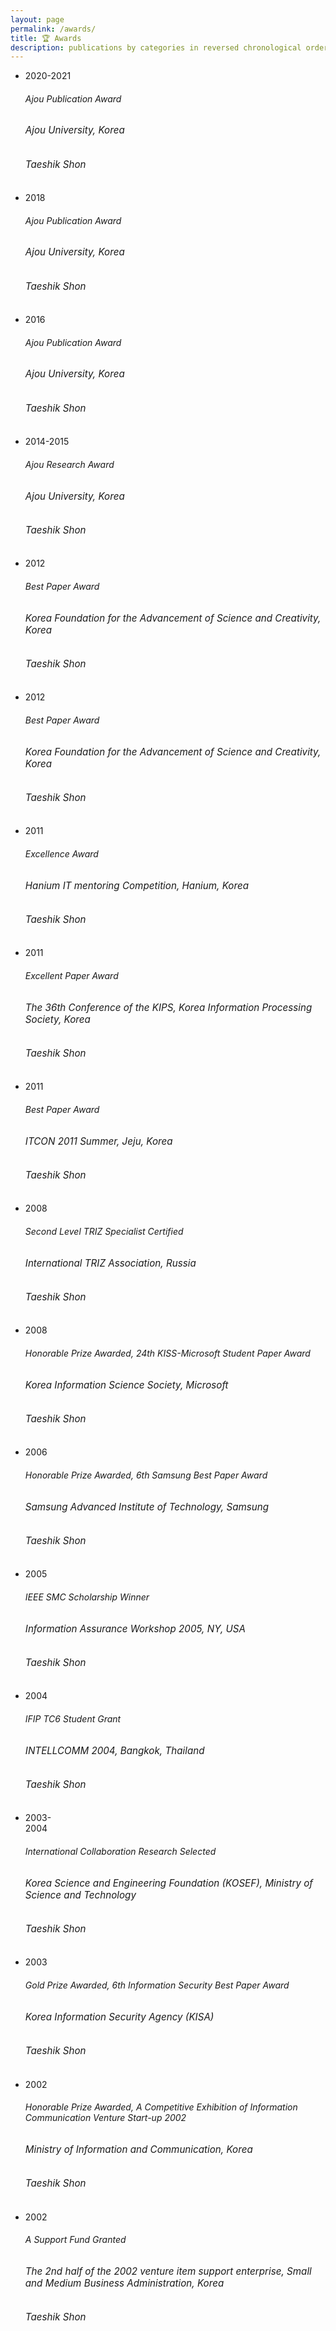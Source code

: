 ```yaml
---
layout: page
permalink: /awards/
title: 🏆 Awards
description: publications by categories in reversed chronological order. generated by jekyll-scholar.
---
```


<div class="card mt-3 p-3">
        <ul class="card-text font-weight-light list-group list-group-flush">
         <li class="list-group-item">
                <div class="row">
                    <div class="col-xs-2 cl-sm-2 col-md-2 text-center" style="width: 75px;">
                        <span class="badge font-weight-bold primary-color-dark text-uppercase align-middle" style="min-width: 75px;">
                            2020-2021
                        </span>
                    </div>
                    <div class="col-xs-10 cl-sm-10 col-md-10 mt-2 mt-md-0">
                        <h6 class="title font-weight-bold ml-1 ml-md-4">
                            Ajou Publication Award
                        </h6>
                        <h6 class="ml-1 ml-md-4" style="font-size: 0.95rem;">Ajou University, Korea</h6>
                        <h6 class="ml-1 ml-md-4" style="font-size: 0.95rem; font-style: italic;">Taeshik Shon</h6>
                    </div>
                </div>
            </li>
            <li class="list-group-item">
                <div class="row">
                    <div class="col-xs-2 cl-sm-2 col-md-2 text-center" style="width: 75px;">
                        <span class="badge font-weight-bold primary-color-dark text-uppercase align-middle" style="min-width: 75px;">
                            2018
                        </span>
                    </div>
                    <div class="col-xs-10 cl-sm-10 col-md-10 mt-2 mt-md-0">
                        <h6 class="title font-weight-bold ml-1 ml-md-4">
                            Ajou Publication Award
                        </h6>
                        <h6 class="ml-1 ml-md-4" style="font-size: 0.95rem;">Ajou University, Korea</h6>
                        <h6 class="ml-1 ml-md-4" style="font-size: 0.95rem; font-style: italic;">Taeshik Shon</h6>
                    </div>
                </div>
            </li>
            <li class="list-group-item">
                <div class="row">
                    <div class="col-xs-2 cl-sm-2 col-md-2 text-center" style="width: 75px;">
                        <span class="badge font-weight-bold primary-color-dark text-uppercase align-middle" style="min-width: 75px;">
                            2016
                        </span>
                    </div>
                    <div class="col-xs-10 cl-sm-10 col-md-10 mt-2 mt-md-0">
                        <h6 class="title font-weight-bold ml-1 ml-md-4">
                            Ajou Publication Award
                        </h6>
                        <h6 class="ml-1 ml-md-4" style="font-size: 0.95rem;">Ajou University, Korea</h6>
                        <h6 class="ml-1 ml-md-4" style="font-size: 0.95rem; font-style: italic;">Taeshik Shon</h6>
                    </div>
                </div>
            </li>
            <li class="list-group-item">
                <div class="row">
                    <div class="col-xs-2 cl-sm-2 col-md-2 text-center" style="width: 75px;">
                        <span class="badge font-weight-bold primary-color-dark text-uppercase align-middle" style="min-width: 75px;">
                            2014-2015
                        </span>
                    </div>
                    <div class="col-xs-10 cl-sm-10 col-md-10 mt-2 mt-md-0">
                        <h6 class="title font-weight-bold ml-1 ml-md-4">
                            Ajou Research Award
                        </h6>
                        <h6 class="ml-1 ml-md-4" style="font-size: 0.95rem;">Ajou University, Korea</h6>
                        <h6 class="ml-1 ml-md-4" style="font-size: 0.95rem; font-style: italic;">Taeshik Shon</h6>
                    </div>
                </div>
            </li>
            <li class="list-group-item">
                <div class="row">
                    <div class="col-xs-2 cl-sm-2 col-md-2 text-center" style="width: 75px;">
                        <span class="badge font-weight-bold primary-color-dark text-uppercase align-middle" style="min-width: 75px;">
                            2012
                        </span>
                    </div>
                    <div class="col-xs-10 cl-sm-10 col-md-10 mt-2 mt-md-0">
                        <h6 class="title font-weight-bold ml-1 ml-md-4">
                            Best Paper Award
                        </h6>
                        <h6 class="ml-1 ml-md-4" style="font-size: 0.95rem;">Korea Foundation for the Advancement of Science and Creativity, Korea</h6>
                        <h6 class="ml-1 ml-md-4" style="font-size: 0.95rem; font-style: italic;">Taeshik Shon</h6>
                    </div>
                </div>
            </li>
            <li class="list-group-item">
                <div class="row">
                    <div class="col-xs-2 cl-sm-2 col-md-2 text-center" style="width: 75px;">
                        <span class="badge font-weight-bold primary-color-dark text-uppercase align-middle" style="min-width: 75px;">
                            2012
                        </span>
                    </div>
                    <div class="col-xs-10 cl-sm-10 col-md-10 mt-2 mt-md-0">
                        <h6 class="title font-weight-bold ml-1 ml-md-4">
                            Best Paper Award
                        </h6>
                        <h6 class="ml-1 ml-md-4" style="font-size: 0.95rem;">Korea Foundation for the Advancement of Science and Creativity, Korea</h6>
                        <h6 class="ml-1 ml-md-4" style="font-size: 0.95rem; font-style: italic;">Taeshik Shon</h6>
                    </div>
                </div>
            </li>
            <li class="list-group-item">
                <div class="row">
                    <div class="col-xs-2 cl-sm-2 col-md-2 text-center" style="width: 75px;">
                        <span class="badge font-weight-bold primary-color-dark text-uppercase align-middle" style="min-width: 75px;">
                            2011
                        </span>
                    </div>
                    <div class="col-xs-10 cl-sm-10 col-md-10 mt-2 mt-md-0">
                        <h6 class="title font-weight-bold ml-1 ml-md-4">
                            Excellence Award
                        </h6>
                        <h6 class="ml-1 ml-md-4" style="font-size: 0.95rem;">Hanium IT mentoring Competition, Hanium, Korea</h6>
                        <h6 class="ml-1 ml-md-4" style="font-size: 0.95rem; font-style: italic;">Taeshik Shon</h6>
                    </div>
                </div>
            </li>
            <li class="list-group-item">
                <div class="row">
                    <div class="col-xs-2 cl-sm-2 col-md-2 text-center" style="width: 75px;">
                        <!-- Add the year -->
                        <span class="badge font-weight-bold primary-color-dark text-uppercase align-middle" style="min-width: 75px;">
                            2011
                        </span>
                    </div>
                    <div class="col-xs-10 cl-sm-10 col-md-10 mt-2 mt-md-0">
                        <h6 class="title font-weight-bold ml-1 ml-md-4">
                            Excellent Paper Award
                        </h6>
                        <h6 class="ml-1 ml-md-4" style="font-size: 0.95rem;">The 36th Conference of the KIPS, Korea Information Processing Society, Korea</h6>
                        <h6 class="ml-1 ml-md-4" style="font-size: 0.95rem; font-style: italic;">Taeshik Shon</h6>
                    </div>
                </div>
            </li>
            <li class="list-group-item">
                <div class="row">
                    <div class="col-xs-2 cl-sm-2 col-md-2 text-center" style="width: 75px;">
                        <!-- Add the year -->
                        <span class="badge font-weight-bold primary-color-dark text-uppercase align-middle" style="min-width: 75px;">
                            2011
                        </span>
                    </div>
                    <div class="col-xs-10 cl-sm-10 col-md-10 mt-2 mt-md-0">
                        <h6 class="title font-weight-bold ml-1 ml-md-4">
                            Best Paper Award
                        </h6>
                        <h6 class="ml-1 ml-md-4" style="font-size: 0.95rem;">ITCON 2011 Summer, Jeju, Korea</h6>
                        <h6 class="ml-1 ml-md-4" style="font-size: 0.95rem; font-style: italic;">Taeshik Shon</h6>
                    </div>
                </div>
            </li>
            <li class="list-group-item">
                <div class="row">
                    <div class="col-xs-2 cl-sm-2 col-md-2 text-center" style="width: 75px;">
                        <!-- Add the year -->
                        <span class="badge font-weight-bold primary-color-dark text-uppercase align-middle" style="min-width: 75px;">
                            2008
                        </span>
                    </div>
                    <div class="col-xs-10 cl-sm-10 col-md-10 mt-2 mt-md-0">
                        <h6 class="title font-weight-bold ml-1 ml-md-4">
                            Second Level TRIZ Specialist Certified
                        </h6>
                        <h6 class="ml-1 ml-md-4" style="font-size: 0.95rem;">International TRIZ Association, Russia</h6>
                        <h6 class="ml-1 ml-md-4" style="font-size: 0.95rem; font-style: italic;">Taeshik Shon</h6>
                    </div>
                </div>
            </li>
            <li class="list-group-item">
                <div class="row">
                    <div class="col-xs-2 cl-sm-2 col-md-2 text-center" style="width: 75px;">
                        <!-- Add the year -->
                        <span class="badge font-weight-bold primary-color-dark text-uppercase align-middle" style="min-width: 75px;">
                            2008
                        </span>
                    </div>
                    <div class="col-xs-10 cl-sm-10 col-md-10 mt-2 mt-md-0">
                        <h6 class="title font-weight-bold ml-1 ml-md-4">
                            Honorable Prize Awarded, 24th KISS-Microsoft Student Paper Award
                        </h6>
                        <h6 class="ml-1 ml-md-4" style="font-size: 0.95rem;">Korea Information Science Society, Microsoft</h6>
                        <h6 class="ml-1 ml-md-4" style="font-size: 0.95rem; font-style: italic;">Taeshik Shon</h6>
                    </div>
                </div>
            </li>
            <li class="list-group-item">
                <div class="row">
                    <div class="col-xs-2 cl-sm-2 col-md-2 text-center" style="width: 75px;">
                        <!-- Add the year -->
                        <span class="badge font-weight-bold primary-color-dark text-uppercase align-middle" style="min-width: 75px;">
                            2006
                        </span>
                    </div>
                    <div class="col-xs-10 cl-sm-10 col-md-10 mt-2 mt-md-0">
                        <h6 class="title font-weight-bold ml-1 ml-md-4">
                            Honorable Prize Awarded, 6th Samsung Best Paper Award
                        </h6>
                        <h6 class="ml-1 ml-md-4" style="font-size: 0.95rem;">Samsung Advanced Institute of Technology, Samsung</h6>
                        <h6 class="ml-1 ml-md-4" style="font-size: 0.95rem; font-style: italic;">Taeshik Shon</h6>
                    </div>
                </div>
            </li>
            <li class="list-group-item">
                <div class="row">
                    <div class="col-xs-2 cl-sm-2 col-md-2 text-center" style="width: 75px;">
                        <!-- Add the year -->
                        <span class="badge font-weight-bold primary-color-dark text-uppercase align-middle" style="min-width: 75px;">
                            2005
                        </span>
                    </div>
                    <div class="col-xs-10 cl-sm-10 col-md-10 mt-2 mt-md-0">
                        <h6 class="title font-weight-bold ml-1 ml-md-4">
                            IEEE SMC Scholarship Winner
                        </h6>
                        <h6 class="ml-1 ml-md-4" style="font-size: 0.95rem;">Information Assurance Workshop 2005, NY, USA</h6>
                        <h6 class="ml-1 ml-md-4" style="font-size: 0.95rem; font-style: italic;">Taeshik Shon</h6>
                    </div>
                </div>
            </li>
            <li class="list-group-item">
                <div class="row">
                    <div class="col-xs-2 cl-sm-2 col-md-2 text-center" style="width: 75px;">
                        <!-- Add the year -->
                        <span class="badge font-weight-bold primary-color-dark text-uppercase align-middle" style="min-width: 75px;">
                            2004
                        </span>
                    </div>
                    <div class="col-xs-10 cl-sm-10 col-md-10 mt-2 mt-md-0">
                        <h6 class="title font-weight-bold ml-1 ml-md-4">
                            IFIP TC6 Student Grant
                        </h6>
                        <h6 class="ml-1 ml-md-4" style="font-size: 0.95rem;">INTELLCOMM 2004, Bangkok, Thailand</h6>
                        <h6 class="ml-1 ml-md-4" style="font-size: 0.95rem; font-style: italic;">Taeshik Shon</h6>
                    </div>
                </div>
            </li>
            <li class="list-group-item">
                <div class="row">
                    <div class="col-xs-2 cl-sm-2 col-md-2 text-center" style="width: 75px;">
                        <!-- Add the year range -->
                        <span class="badge font-weight-bold primary-color-dark text-uppercase align-middle" style="min-width: 75px;">
                            2003-2004
                        </span>
                    </div>
                    <div class="col-xs-10 cl-sm-10 col-md-10 mt-2 mt-md-0">
                        <h6 class="title font-weight-bold ml-1 ml-md-4">
                            International Collaboration Research Selected
                        </h6>
                        <h6 class="ml-1 ml-md-4" style="font-size: 0.95rem;">Korea Science and Engineering Foundation (KOSEF), Ministry of Science and Technology</h6>
                        <h6 class="ml-1 ml-md-4" style="font-size: 0.95rem; font-style: italic;">Taeshik Shon</h6>
                    </div>
                </div>
            </li>
            <li class="list-group-item">
                <div class="row">
                    <div class="col-xs-2 cl-sm-2 col-md-2 text-center" style="width: 75px;">
                        <!-- Add the year -->
                        <span class="badge font-weight-bold primary-color-dark text-uppercase align-middle" style="min-width: 75px;">
                            2003
                        </span>
                    </div>
                    <div class="col-xs-10 cl-sm-10 col-md-10 mt-2 mt-md-0">
                        <h6 class="title font-weight-bold ml-1 ml-md-4">
                            Gold Prize Awarded, 6th Information Security Best Paper Award
                        </h6>
                        <h6 class="ml-1 ml-md-4" style="font-size: 0.95rem;">Korea Information Security Agency (KISA)</h6>
                        <h6 class="ml-1 ml-md-4" style="font-size: 0.95rem; font-style: italic;">Taeshik Shon</h6>
                    </div>
                </div>
            </li>
            <li class="list-group-item">
                <div class="row">
                    <div class="col-xs-2 cl-sm-2 col-md-2 text-center" style="width: 75px;">
                        <!-- Add the year -->
                        <span class="badge font-weight-bold primary-color-dark text-uppercase align-middle" style="min-width: 75px;">
                            2002
                        </span>
                    </div>
                    <div class="col-xs-10 cl-sm-10 col-md-10 mt-2 mt-md-0">
                        <h6 class="title font-weight-bold ml-1 ml-md-4">
                            Honorable Prize Awarded, A Competitive Exhibition of Information Communication Venture Start-up 2002
                        </h6>
                        <h6 class="ml-1 ml-md-4" style="font-size: 0.95rem;">Ministry of Information and Communication, Korea</h6>
                        <h6 class="ml-1 ml-md-4" style="font-size: 0.95rem; font-style: italic;">Taeshik Shon</h6>
                    </div>
                </div>
            </li>
            <li class="list-group-item">
                <div class="row">
                    <div class="col-xs-2 cl-sm-2 col-md-2 text-center" style="width: 75px;">
                        <span class="badge font-weight-bold primary-color-dark text-uppercase align-middle" style="min-width: 75px;">
                            2002
                        </span>
                    </div>
                    <div class="col-xs-10 cl-sm-10 col-md-10 mt-2 mt-md-0">
                        <h6 class="title font-weight-bold ml-1 ml-md-4">
                            A Support Fund Granted
                        </h6>
                        <h6 class="ml-1 ml-md-4" style="font-size: 0.95rem;">The 2nd half of the 2002 venture item support enterprise, Small and Medium Business Administration, Korea</h6>
                        <h6 class="ml-1 ml-md-4" style="font-size: 0.95rem; font-style: italic;">Taeshik Shon</h6>
                    </div>
                </div>
            </li>
        </ul>
    </div>

